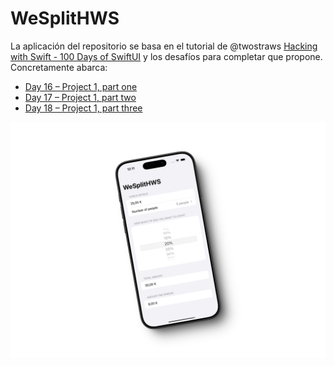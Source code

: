 # WeSplitHWS

La aplicación del repositorio se basa en el tutorial de @twostraws [Hacking with Swift - 100 Days of SwiftUI](https://www.hackingwithswift.com/100/swiftui) y los desafíos para completar que propone. Concretamente abarca:

- [Day 16 – Project 1, part one](https://www.hackingwithswift.com/100/swiftui/16)
- [Day 17 – Project 1, part two](https://www.hackingwithswift.com/100/swiftui/17)
- [Day 18 – Project 1, part three](https://www.hackingwithswift.com/100/swiftui/18)

![Mockup de la aplicación para dividir la cuenta entre varias personas](./Mockup.webp)
